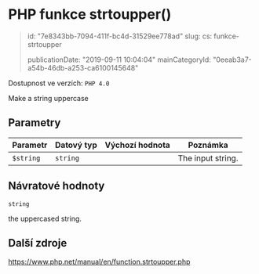 PHP funkce strtoupper()
=======================

> id: "7e8343bb-7094-411f-bc4d-31529ee778ad"
> slug:
> 	cs: funkce-strtoupper
>
> publicationDate: "2019-09-11 10:04:04"
> mainCategoryId: "0eeab3a7-a54b-46db-a253-ca6100145648"

Dostupnost ve verzích: `PHP 4.0`

Make a string uppercase


Parametry
--------------

| Parametr | Datový typ | Výchozí hodnota | Poznámka |
|-----|-----|-----|-----|
| `$string` | `string` |  | The input string. |


Návratové hodnoty
----------------

`string`

the uppercased string.

Další zdroje
------------

https://www.php.net/manual/en/function.strtoupper.php
